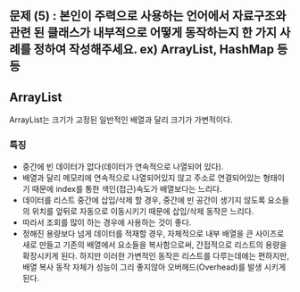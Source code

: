## 문제 (5) : 본인이 주력으로 사용하는 언어에서 자료구조와 관련 된 클래스가 내부적으로 어떻게 동작하는지 한 가지 사례를 정하여 작성해주세요. ex) ArrayList, HashMap 등등

## ArrayList
ArrayList는 크기가 고정된 일반적인 배열과 달리 크기가 가변적이다.

### 특징
- 중간에 빈 데이터가 없다(데이터가 연속적으로 나열되어 있다).
- 배열과 달리 메모리에 연속적으로 나열되어있지 않고 주소로 연결되어있는 형태이기 때문에 index를 통한 색인(접근)속도가 배열보다는 느리다.
- 데이터를 리스트 중간에 삽입/삭제 할 경우, 중간에 빈 공간이 생기지 않도록 요소들의 위치를 앞뒤로 자동으로 이동시키기 때문에 삽입/삭제 동작은 느리다.
- 따라서 조회를 많이 하는 경우에 사용하는 것이 좋다.
- 정해진 용량보다 넘게 데이터를 적재할 경우, 자체적으로 내부 배열을 큰 사이즈로 새로 만들고 기존의 배열에서 요소들을 복사함으로써, 간접적으로 리스트의 용량을 확장시키게 된다. 하지만 이러한 가변적인 동작은 리스트를 다루는데에는 편하지만, 배열 복사 동작 자체가 성능이 그리 좋지않아 오버헤드(Overhead)를 발생 시키게 된다.

